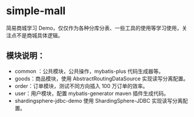 # simple-mall
简易商城学习 Demo，仅仅作为各种分库分表、一些工具的使用等学习使用，关注点不是商城具体逻辑。

## 模块说明：

- common ：公共模块，公共操作，mybatis-plus 代码生成器等。
- goods：商品模块，使用 AbstractRoutingDataSource 实现读写分离配置。
- order：订单模块，测试不同方向插入 100 万订单的效率。
- user：用户模块，配置 mybatis-generator maven 插件生成代码。
- shardingsphere-jdbc-demo 使用 ShardingSphere-JDBC 实现读写分离配置。

